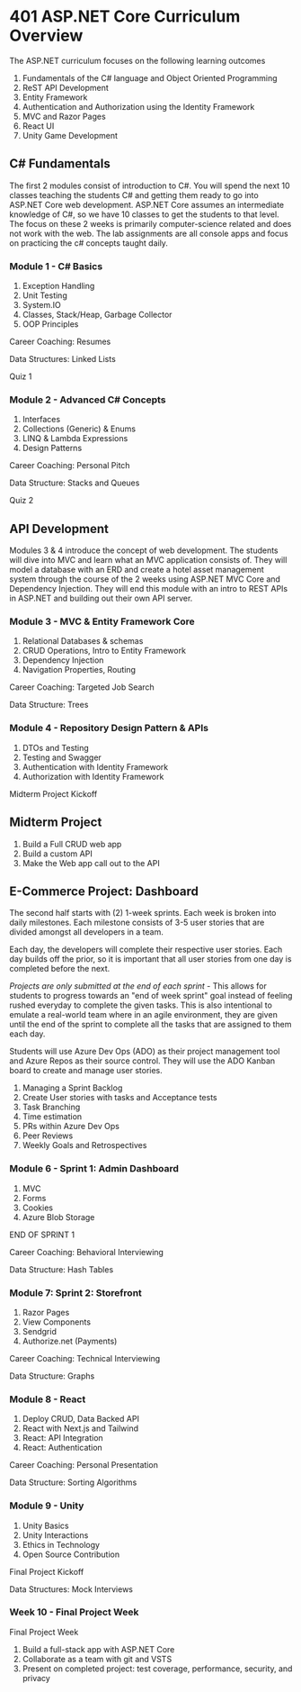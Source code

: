 # 401 ASP.NET Core Curriculum Overview

The ASP.NET curriculum focuses on the following learning outcomes

1. Fundamentals of the C# language and Object Oriented Programming
1. ReST API Development
1. Entity Framework
1. Authentication and Authorization using the Identity Framework
1. MVC and Razor Pages
1. React UI
1. Unity Game Development

## C# Fundamentals

The first 2 modules consist of introduction to C#. You will spend the next 10 classes teaching the students C# and getting them ready to go into ASP.NET Core web development. ASP.NET Core assumes an intermediate knowledge of C#, so we have 10 classes to get the students to that level. The focus on these 2 weeks is primarily computer-science related and does not work with the web. The lab assignments are all console apps and focus on practicing the c# concepts taught daily.

### Module 1 - C# Basics

1. Exception Handling
1. Unit Testing
1. System.IO
1. Classes, Stack/Heap, Garbage Collector
1. OOP Principles

Career Coaching: Resumes

Data Structures: Linked Lists

Quiz 1

### Module 2 - Advanced C# Concepts

1. Interfaces
1. Collections (Generic) & Enums
1. LINQ & Lambda Expressions
1. Design Patterns

Career Coaching: Personal Pitch

Data Structure: Stacks and Queues

Quiz 2

## API Development

Modules 3 & 4 introduce the concept of web development. The students will dive into MVC and learn what an MVC application consists of. They will model a database with an ERD and create a hotel asset management system through the course of the 2 weeks using ASP.NET MVC Core and Dependency Injection. They will end this module with an intro to REST APIs in ASP.NET and building out their own API server.

### Module 3 - MVC & Entity Framework Core

1. Relational Databases & schemas
1. CRUD Operations, Intro to Entity Framework
1. Dependency Injection
1. Navigation Properties, Routing

Career Coaching: Targeted Job Search

Data Structure: Trees

### Module 4 - Repository Design Pattern & APIs

1. DTOs and Testing
1. Testing and Swagger
1. Authentication with Identity Framework
1. Authorization with Identity Framework

Midterm Project Kickoff

## Midterm Project

1. Build a Full CRUD web app
1. Build a custom API
1. Make the Web app call out to the API

## E-Commerce Project: Dashboard

The second half starts with (2) 1-week sprints. Each week is broken into daily milestones.  Each milestone consists of 3-5 user stories that are divided amongst all developers
in a team.

Each day, the developers will complete their respective user stories. Each day builds off the prior, so it is important that all user stories from one day is completed before the next.

*Projects are only submitted at the end of each sprint* - This allows for students to progress towards an "end of week sprint" goal instead of feeling rushed everyday to complete the given tasks. This is also intentional to emulate a real-world team where in an agile environment, they are given until the end of the sprint to complete all the tasks that are assigned to them each day.

Students will use Azure Dev Ops (ADO) as their project management tool and Azure Repos as their source control. They will use the ADO Kanban board to create and manage user stories.

1. Managing a Sprint Backlog
1. Create User stories with tasks and Acceptance tests
1. Task Branching
1. Time estimation
1. PRs within Azure Dev Ops
1. Peer Reviews
1. Weekly Goals and Retrospectives

### Module 6 - Sprint 1: Admin Dashboard

1. MVC
1. Forms
1. Cookies
1. Azure Blob Storage

END OF SPRINT 1

Career Coaching: Behavioral Interviewing

Data Structure: Hash Tables

### Module 7: Sprint 2: Storefront

1. Razor Pages
1. View Components
1. Sendgrid
1. Authorize.net (Payments)

Career Coaching: Technical Interviewing

Data Structure: Graphs

### Module 8 - React

1. Deploy CRUD, Data Backed API
1. React with Next.js and Tailwind
1. React: API Integration
1. React: Authentication

Career Coaching: Personal Presentation

Data Structure: Sorting Algorithms

### Module 9 - Unity

1. Unity Basics
1. Unity Interactions
1. Ethics in Technology
1. Open Source Contribution

Final Project Kickoff

Data Structures: Mock Interviews

### Week 10 - Final Project Week

Final Project Week

1. Build a full-stack app with ASP.NET Core
1. Collaborate as a team with git and VSTS
1. Present on completed project: test coverage, performance, security, and privacy
